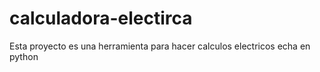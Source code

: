 # calculadora-electirca

Esta proyecto es una herramienta para hacer calculos electricos echa en python 
